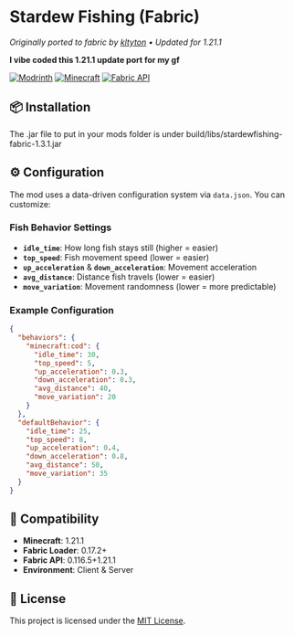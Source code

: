 # Stardew Fishing (Fabric)

_Originally ported to fabric by [kltyton](https://github.com/kltyton) • Updated for 1.21.1_

**I vibe coded this 1.21.1 update port for my gf**

[![Modrinth](https://img.shields.io/modrinth/dt/stardew-fishing-fabric?logo=modrinth&label=modrinth&color=1bd96a)](https://modrinth.com/mod/stardew-fishing-fabric)
[![Minecraft](https://img.shields.io/badge/minecraft-1.21.1-brightgreen.svg)](https://minecraft.net)
[![Fabric API](https://img.shields.io/badge/fabric--api-0.116.5%2B1.21.1-blue.svg)](https://fabricmc.net)

## 📦 Installation

The .jar file to put in your mods folder is under build/libs/stardewfishing-fabric-1.3.1.jar

## ⚙️ Configuration

The mod uses a data-driven configuration system via `data.json`. You can customize:

### Fish Behavior Settings

- **`idle_time`**: How long fish stays still (higher = easier)
- **`top_speed`**: Fish movement speed (lower = easier)
- **`up_acceleration`** & **`down_acceleration`**: Movement acceleration
- **`avg_distance`**: Distance fish travels (lower = easier)
- **`move_variation`**: Movement randomness (lower = more predictable)

### Example Configuration

```json
{
  "behaviors": {
    "minecraft:cod": {
      "idle_time": 30,
      "top_speed": 5,
      "up_acceleration": 0.3,
      "down_acceleration": 0.3,
      "avg_distance": 40,
      "move_variation": 20
    }
  },
  "defaultBehavior": {
    "idle_time": 25,
    "top_speed": 8,
    "up_acceleration": 0.4,
    "down_acceleration": 0.8,
    "avg_distance": 50,
    "move_variation": 35
  }
}
```

## 🐛 Compatibility

- **Minecraft**: 1.21.1
- **Fabric Loader**: 0.17.2+
- **Fabric API**: 0.116.5+1.21.1
- **Environment**: Client & Server

## 📝 License

This project is licensed under the [MIT License](LICENSE).

